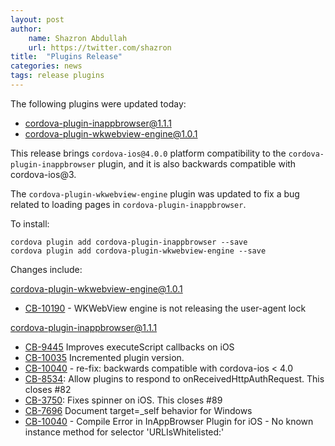 ```yaml
---
layout: post
author:
    name: Shazron Abdullah
    url: https://twitter.com/shazron
title:  "Plugins Release"
categories: news
tags: release plugins
---
```


The following plugins were updated today:

* cordova-plugin-inappbrowser@1.1.1
* cordova-plugin-wkwebview-engine@1.0.1

This release brings `cordova-ios@4.0.0` platform compatibility to the `cordova-plugin-inappbrowser` plugin, and it is also backwards compatible with cordova-ios@3.

The `cordova-plugin-wkwebview-engine` plugin was updated to fix a bug related to loading pages in `cordova-plugin-inappbrowser`.

To install:

    cordova plugin add cordova-plugin-inappbrowser --save
    cordova plugin add cordova-plugin-wkwebview-engine --save

Changes include:
<!--more-->

cordova-plugin-wkwebview-engine@1.0.1

* [CB-10190](https://issues.apache.org/jira/browse/CB-10190) - WKWebView engine is not releasing the user-agent lock

cordova-plugin-inappbrowser@1.1.1

* [CB-9445](https://issues.apache.org/jira/browse/CB-9445) Improves executeScript callbacks on iOS
* [CB-10035](https://issues.apache.org/jira/browse/CB-10035) Incremented plugin version.
* [CB-10040](https://issues.apache.org/jira/browse/CB-10040) - re-fix: backwards compatible with cordova-ios < 4.0
* [CB-8534](https://issues.apache.org/jira/browse/CB-8534): Allow plugins to respond to onReceivedHttpAuthRequest. This closes #82
* [CB-3750](https://issues.apache.org/jira/browse/CB-3750): Fixes spinner on iOS. This closes #89
* [CB-7696](https://issues.apache.org/jira/browse/CB-7696) Document target=_self behavior for Windows
* [CB-10040](https://issues.apache.org/jira/browse/CB-10040) - Compile Error in InAppBrowser Plugin for iOS - No known instance method for selector 'URLIsWhitelisted:'
